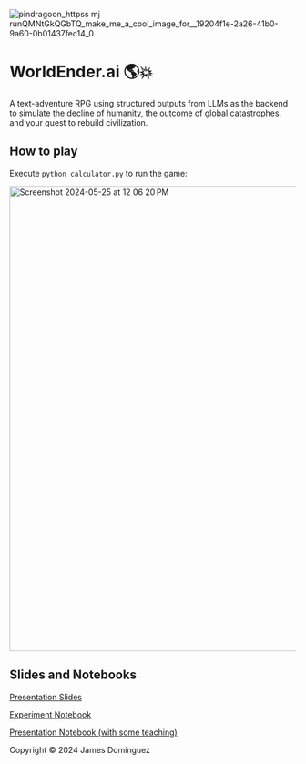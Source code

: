![pindragoon_httpss mj runQMNtGkQGbTQ_make_me_a_cool_image_for__19204f1e-2a26-41b0-9a60-0b01437fec14_0](https://github.com/keppy/WorldEnder.ai/assets/1513098/09d5f0c1-9a77-4300-b69c-309861283c3f)

# WorldEnder.ai 🌎💥
A text-adventure RPG using structured outputs from LLMs as the backend to simulate the decline of humanity, the outcome of global catastrophes, and your quest to rebuild civilization.

## How to play
Execute `python calculator.py` to run the game:

<img width="817" alt="Screenshot 2024-05-25 at 12 06 20 PM" src="https://github.com/keppy/WorldEnder.ai/assets/1513098/ef51c053-0a7f-4e10-9ede-86732c51d1e0">

## Slides and Notebooks
[Presentation Slides](https://github.com/keppy/WorldEnder.ai/blob/master/WorldEnder.ai.pdf)

[Experiment Notebook](https://github.com/keppy/WorldEnder.ai/blob/master/notebooks/WorldEnder_ai.ipynb)

[Presentation Notebook (with some teaching)](https://github.com/keppy/WorldEnder.ai/blob/master/notebooks/WorldEnder_ai_Presentation.ipynb)

Copyright &copy; 2024 James Dominguez
